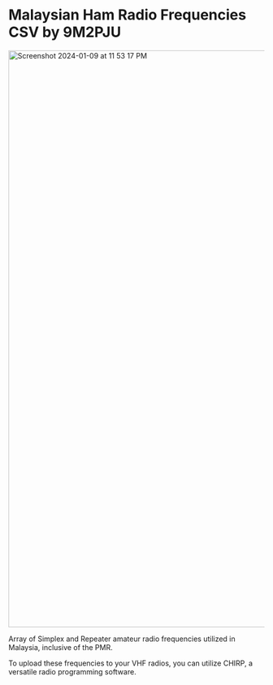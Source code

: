 # Malaysian Ham Radio Frequencies CSV by 9M2PJU

<img width="1136" alt="Screenshot 2024-01-09 at 11 53 17 PM" src="https://github.com/9M2PJU/Malaysian-Ham-Radio-Simplex-and-Repeater-Frequencies/assets/991353/3dfc1b30-5877-40cc-9d13-e2e038d3a0e0">


Array of Simplex and Repeater amateur radio frequencies utilized in Malaysia, inclusive of the PMR.

To upload these frequencies to your VHF radios, you can utilize CHIRP, a versatile radio programming software.

